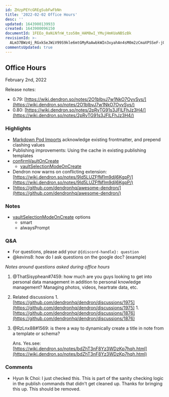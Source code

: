 ```yaml
---
id: ZHzpPEYcGREgSubFwFbNn
title: '2022-02-02 Office Hours'
desc: ''
updated: 1643900139933
created: 1643900096150
documentId: 1FEEo_0aNiNfnW_tzo58m_HAM8wI_YMujHmKUaNBSzBk
revisionId: >-
  ALm37BWz4j_RGxkSeJWiV99S9kle6mtGMyRaAwbkWIn3xyahAn4sM0m2zCmaXPSSeF-jO620vqzgh_-jv3a-kw
commentsUpdated: true
---
```

## Office Hours

February 2nd, 2022

Release notes:

- 0.79: [https://wiki.dendron.so/notes/2O1bIbvJ7w1NkO7OyvSys/](https://wiki.dendron.so/notes/2O1bIbvJ7w1NkO7OyvSys/) 
- 0.80: [https://wiki.dendron.so/notes/2pRvTG91s3JFlLFhJz3H4/](https://wiki.dendron.so/notes/2pRvTG91s3JFlLFhJz3H4/) 

### Highlights

- [Markdown Pod Imports](https://wiki.dendron.so/notes/f23a6290-2dec-45dc-b616-c218ee53db6b.html) acknowledge existing frontmatter, and prepend clashing values
- Publishing improvements: Using the cache in existing publishing templates
- [confirmVaultOnCreate](https://wiki.dendron.so/notes/F9LWJEjscrGkxnYi2JNby.html#confirmvaultoncreate)
  - [vaultSelectionModeOnCreate](https://wiki.dendron.so/notes/F9LWJEjscrGkxnYi2JNby.html#vaultselectionmodeoncreate)
- Dendron now warns on conflicting extension: [https://wiki.dendron.so/notes/9Id5LUZFfM1m9djl6KgpP/](https://wiki.dendron.so/notes/9Id5LUZFfM1m9djl6KgpP/)  
- [https://github.com/dendronhq/awesome-dendron/](https://github.com/dendronhq/awesome-dendron/) 
### Notes

- [vaultSelectionModeOnCreate](https://wiki.dendron.so/notes/F9LWJEjscrGkxnYi2JNby.html#vaultselectionmodeoncreate) options
  - smart
  - alwaysPrompt
### Q&A

- For questions, please add your `@{discord-handle}: question`
- @kevins8: how do I ask questions on the google doc? (example)

_Notes around questions asked during office hours_

1. @ThatSisyphean#7459: how much are you guys looking to get into personal data management in addition to personal knowledge management? Managing photos, videos, heartrate data, etc.
  1. Related discussions
    1. [https://github.com/dendronhq/dendron/discussions/1975](https://github.com/dendronhq/dendron/discussions/1975)
    1. [https://github.com/dendronhq/dendron/discussions/1876](https://github.com/dendronhq/dendron/discussions/1876) 

1. @RzLnx88#1569: is there a way to dynamically create a title in note from a template or schema?

	Ans. Yes.see: [https://wiki.dendron.so/notes/bdZhT3nF8Yz3WDzKp7hqh.html](https://wiki.dendron.so/notes/bdZhT3nF8Yz3WDzKp7hqh.html)


### Comments

 - Hyun Ik Choi:  I just checked this. This is part of the sanity checking logic in the publish commands that didn't get cleaned up. Thanks for bringing this up. This should be removed.
